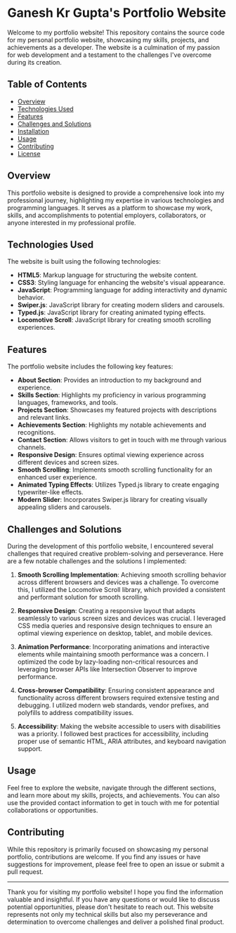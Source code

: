 # Ganesh Kr Gupta's Portfolio Website

Welcome to my portfolio website! This repository contains the source code for my personal portfolio website, showcasing my skills, projects, and achievements as a developer. The website is a culmination of my passion for web development and a testament to the challenges I've overcome during its creation.

## Table of Contents

- [Overview](#overview)
- [Technologies Used](#technologies-used)
- [Features](#features)
- [Challenges and Solutions](#challenges-and-solutions)
- [Installation](#installation)
- [Usage](#usage)
- [Contributing](#contributing)
- [License](#license)

## Overview

This portfolio website is designed to provide a comprehensive look into my professional journey, highlighting my expertise in various technologies and programming languages. It serves as a platform to showcase my work, skills, and accomplishments to potential employers, collaborators, or anyone interested in my professional profile.

## Technologies Used

The website is built using the following technologies:

- **HTML5**: Markup language for structuring the website content.
- **CSS3**: Styling language for enhancing the website's visual appearance.
- **JavaScript**: Programming language for adding interactivity and dynamic behavior.
- **Swiper.js**: JavaScript library for creating modern sliders and carousels.
- **Typed.js**: JavaScript library for creating animated typing effects.
- **Locomotive Scroll**: JavaScript library for creating smooth scrolling experiences.

## Features

The portfolio website includes the following key features:

- **About Section**: Provides an introduction to my background and experience.
- **Skills Section**: Highlights my proficiency in various programming languages, frameworks, and tools.
- **Projects Section**: Showcases my featured projects with descriptions and relevant links.
- **Achievements Section**: Highlights my notable achievements and recognitions.
- **Contact Section**: Allows visitors to get in touch with me through various channels.
- **Responsive Design**: Ensures optimal viewing experience across different devices and screen sizes.
- **Smooth Scrolling**: Implements smooth scrolling functionality for an enhanced user experience.
- **Animated Typing Effects**: Utilizes Typed.js library to create engaging typewriter-like effects.
- **Modern Slider**: Incorporates Swiper.js library for creating visually appealing sliders and carousels.

## Challenges and Solutions

During the development of this portfolio website, I encountered several challenges that required creative problem-solving and perseverance. Here are a few notable challenges and the solutions I implemented:

1. **Smooth Scrolling Implementation**: Achieving smooth scrolling behavior across different browsers and devices was a challenge. To overcome this, I utilized the Locomotive Scroll library, which provided a consistent and performant solution for smooth scrolling.

2. **Responsive Design**: Creating a responsive layout that adapts seamlessly to various screen sizes and devices was crucial. I leveraged CSS media queries and responsive design techniques to ensure an optimal viewing experience on desktop, tablet, and mobile devices.

3. **Animation Performance**: Incorporating animations and interactive elements while maintaining smooth performance was a concern. I optimized the code by lazy-loading non-critical resources and leveraging browser APIs like Intersection Observer to improve performance.

4. **Cross-browser Compatibility**: Ensuring consistent appearance and functionality across different browsers required extensive testing and debugging. I utilized modern web standards, vendor prefixes, and polyfills to address compatibility issues.

5. **Accessibility**: Making the website accessible to users with disabilities was a priority. I followed best practices for accessibility, including proper use of semantic HTML, ARIA attributes, and keyboard navigation support.


## Usage

Feel free to explore the website, navigate through the different sections, and learn more about my skills, projects, and achievements. You can also use the provided contact information to get in touch with me for potential collaborations or opportunities.

## Contributing

While this repository is primarily focused on showcasing my personal portfolio, contributions are welcome. If you find any issues or have suggestions for improvement, please feel free to open an issue or submit a pull request.


---

Thank you for visiting my portfolio website! I hope you find the information valuable and insightful. If you have any questions or would like to discuss potential opportunities, please don't hesitate to reach out. This website represents not only my technical skills but also my perseverance and determination to overcome challenges and deliver a polished final product.
